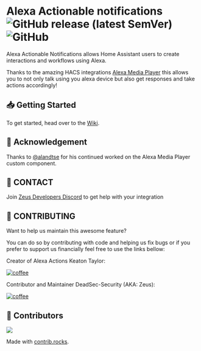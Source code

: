 # Alexa Actionable notifications ![GitHub release (latest SemVer)](https://img.shields.io/github/v/release/keatontaylor/alexa-actions?label=Release&style=flat-square) ![GitHub](https://img.shields.io/github/license/keatontaylor/alexa-actions?label=Licence&style=flat-square)

Alexa Actionable Notifications allows Home Assistant users to create interactions and workflows using Alexa.

Thanks to the amazing HACS integrations [Alexa Media Player](https://github.com/custom-components/alexa_media_player/) this allows you to not only talk using you alexa device but also get responses and take actions accordingly!

## 📥 Getting Started
To get started, head over to the [Wiki](https://github.com/keatontaylor/alexa-actions/wiki).

## 🤝 Acknowledgement
Thanks to [@alandtse](https://github.com/alandtse) for his continued worked on the Alexa Media Player custom component.

## 📧 CONTACT
Join [Zeus Developers Discord](https://discord.gg/yw2DkWZKpB) to get help with your integration

## 📝 CONTRIBUTING
Want to help us maintain this awesome feature? 

You can do so by contributing with code and helping us fix bugs or if you prefer to support us financially feel free to use the links bellow:

Creator of Alexa Actions Keaton Taylor:

[![coffee](https://www.buymeacoffee.com/assets/img/custom_images/orange_img.png)](https://www.buymeacoffee.com/ogFeLZl)

Contributor and Maintainer DeadSec-Security (AKA: Zeus):

[![coffee](https://www.buymeacoffee.com/assets/img/custom_images/orange_img.png)](https://www.buymeacoffee.com/zeus500k)


## 🤝 Contributors
<a href="https://github.com/keatontaylor/alexa-actions/graphs/contributors">
  <img src="https://contrib.rocks/image?repo=keatontaylor/alexa-actions"/>
</a>

Made with [contrib.rocks](https://contrib.rocks).

